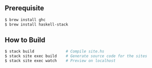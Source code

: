 
## Prerequisite

```bash
$ brew install ghc
$ brew install haskell-stack
```

## How to Build

```bash
$ stack build              # Compile site.hs
$ stack site exec build    # Generate source code for the sites
$ stack site exec watch    # Preview on localhost
```
